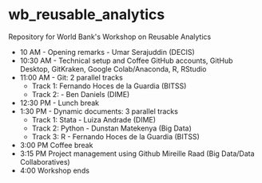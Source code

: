 # wb_reusable_analytics
Repository for World Bank's Workshop on Reusable Analytics


- 10 AM - Opening remarks	- Umar Serajuddin (DECIS)   
- 10:30 AM - Technical setup and Coffee	GitHub accounts, GitHub Desktop, GitKraken, Google Colab/Anaconda, R, RStudio  
- 11:00 AM - Git: 2 parallel tracks  
  - Track 1: Fernando Hoces de la Guardia (BITSS)   
  - Track 2: - Ben Daniels (DIME)  
- 12:30 PM	- Lunch break	  
- 1:30 PM	- Dynamic documents: 3 parallel tracks  
	 - Track 1: Stata - Luiza Andrade (DIME)    
	 - Track 2: Python - Dunstan Matekenya (Big Data)  
	 - Track 3: R - Fernando Hoces de la Guardia (BITSS)   
- 3:00 PM	Coffee break   
- 3:15 PM	Project management using Github	Mireille Raad (Big Data/Data Collaboratives)  
- 4:00	Workshop ends
